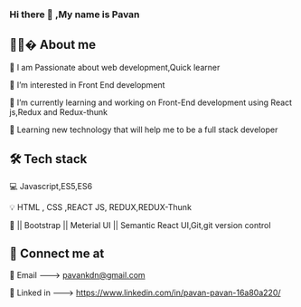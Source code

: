 ### Hi there 👋 ,My name is Pavan
## 🐱‍💻� About me

📗 I am Passionate about web development,Quick learner

👀 I’m interested in Front End development

🌱 I’m currently learning and working on Front-End development using React js,Redux and Redux-thunk

💞️ Learning new technology that will help me to be a full stack developer

## 🛠 Tech stack

💻 Javascript,ES5,ES6

💡 HTML , CSS ,REACT JS, REDUX,REDUX-Thunk

🧰 || Bootstrap || Meterial UI || Semantic React UI,Git,git version control

## 🤝 Connect me at

🧑  Email   --->    pavankdn@gmail.com

 🧑 Linked in --->   https://www.linkedin.com/in/pavan-pavan-16a80a220/
    
    
